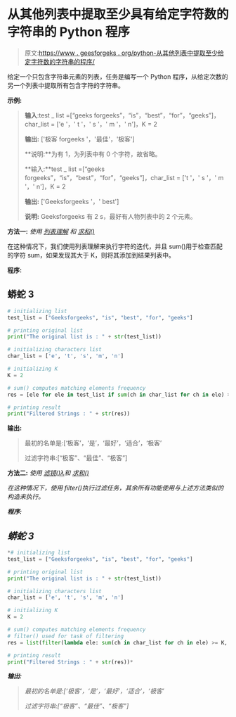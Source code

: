 # 从其他列表中提取至少具有给定字符数的字符串的 Python 程序

> 原文:[https://www . geesforgeks . org/python-从其他列表中提取至少给定字符数的字符串的程序/](https://www.geeksforgeeks.org/python-program-to-extract-strings-with-at-least-given-number-of-characters-from-other-list/)

给定一个只包含字符串元素的列表，任务是编写一个 Python 程序，从给定次数的另一个列表中提取所有包含字符的字符串。

**示例:**

> **输入**:test _ list =[“geeks forgeeks”，“is”，“best”，“for”，“geeks”]，char_list = ['e '，' t '，' s '，' m '，' n']，K = 2
> 
> **输出:** ['极客 forgeeks '，'最佳'，'极客']
> 
> **说明:**为有 1，为列表中有 0 个字符，故省略。
> 
> **输入:**test _ list =[“geeks forgeeks”，“is”，“best”，“for”，“geeks”]，char_list = ['t '，' s '，' m '，' n']，K = 2
> 
> **输出:** ['Geeksforgeeks '，' best']
> 
> **说明:** Geeksforgeeks 有 2 s，最好有人物列表中的 2 个元素。

**方法一:** *使用* [*列表理解*](https://www.geeksforgeeks.org/python-list-comprehension-and-slicing/) *和* [*求和()*](https://www.geeksforgeeks.org/sum-function-python/)

在这种情况下，我们使用列表理解来执行字符的迭代，并且 sum()用于检查匹配的字符 sum，如果发现其大于 K，则将其添加到结果列表中。

**程序:**

## 蟒蛇 3

```py
# initializing list
test_list = ["Geeksforgeeks", "is", "best", "for", "geeks"]

# printing original list
print("The original list is : " + str(test_list))

# initializing characters list
char_list = ['e', 't', 's', 'm', 'n']

# initializing K
K = 2

# sum() computes matching elements frequency
res = [ele for ele in test_list if sum(ch in char_list for ch in ele) >= K]

# printing result
print("Filtered Strings : " + str(res))
```

**输出:**

> 最初的名单是:[‘极客’，‘是’，‘最好’，‘适合’，‘极客’
> 
> 过滤字符串:[“极客”、“最佳”、“极客”]

**方法二:** *使用* [*滤镜()*](https://www.geeksforgeeks.org/filter-in-python/)*[*λ*](https://www.geeksforgeeks.org/python-lambda/)*和* [*求和()*](https://www.geeksforgeeks.org/sum-function-python/)*

*在这种情况下，使用 filter()执行过滤任务，其余所有功能使用与上述方法类似的构造来执行。*

***程序:***

## *蟒蛇 3*

```py
*# initializing list
test_list = ["Geeksforgeeks", "is", "best", "for", "geeks"]

# printing original list
print("The original list is : " + str(test_list))

# initializing characters list
char_list = ['e', 't', 's', 'm', 'n']

# initializing K
K = 2

# sum() computes matching elements frequency
# filter() used for task of filtering
res = list(filter(lambda ele: sum(ch in char_list for ch in ele) >= K, test_list))

# printing result
print("Filtered Strings : " + str(res))*
```

***输出:***

> *最初的名单是:[‘极客’，‘是’，‘最好’，‘适合’，‘极客’*
> 
> *过滤字符串:[“极客”、“最佳”、“极客”]*